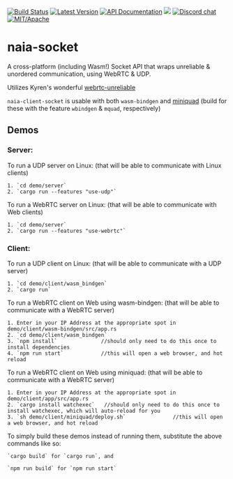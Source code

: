 [![Build Status](https://img.shields.io/circleci/project/github/naia-rs/naia-socket.svg)](https://circleci.com/gh/naia-rs/naia-socket)
[![Latest Version](https://img.shields.io/crates/v/naia-server-socket.svg)](https://crates.io/crates/naia-server-socket)
[![API Documentation](https://docs.rs/naia-server-socket/badge.svg)](https://docs.rs/naia-server-socket)
![](https://tokei.rs/b1/github/naia-rs/naia-socket)
[![Discord chat](https://img.shields.io/discord/764975354913619988.svg?label=discord%20chat)](https://discord.gg/fD6QCtX)
[![MIT/Apache][s3]][l3]

[s3]: https://img.shields.io/badge/license-MIT%2FApache-blue.svg
[l3]: docs/LICENSE-MIT

# naia-socket

A cross-platform (including Wasm!) Socket API that wraps unreliable & unordered communication, using WebRTC & UDP.

Utilizes Kyren's wonderful [webrtc-unreliable](https://github.com/kyren/webrtc-unreliable)

`naia-client-socket` is usable with both `wasm-bindgen` and [miniquad](https://github.com/not-fl3/miniquad) (build for these with the feature `wbindgen` & `mquad`, respectively)

## Demos

### Server:

To run a UDP server on Linux: (that will be able to communicate with Linux clients)

    1. `cd demo/server`
    2. `cargo run --features "use-udp"`

To run a WebRTC server on Linux: (that will be able to communicate with Web clients)

    1. `cd demo/server`
    2. `cargo run --features "use-webrtc"`

### Client:

To run a UDP client on Linux: (that will be able to communicate with a UDP server)

    1. `cd demo/client/wasm_bindgen`
    2. `cargo run`

To run a WebRTC client on Web using wasm-bindgen: (that will be able to communicate with a WebRTC server)

    1. Enter in your IP Address at the appropriate spot in demo/client/wasm-bindgen/src/app.rs
    2. `cd demo/client/wasm_bindgen`
    3. `npm install`              //should only need to do this once to install dependencies
    4. `npm run start`            //this will open a web browser, and hot reload

To run a WebRTC client on Web using miniquad: (that will be able to communicate with a WebRTC server)

    1. Enter in your IP Address at the appropriate spot in demo/client/app/src/app.rs
    2. `cargo install watchexec`   //should only need to do this once to install watchexec, which will auto-reload for you
    3. `sh demo/client/miniquad/deploy.sh`               //this will open a web browser, and hot reload

To simply build these demos instead of running them, substitute the above commands like so:

    `cargo build` for `cargo run`, and

    `npm run build` for `npm run start`
